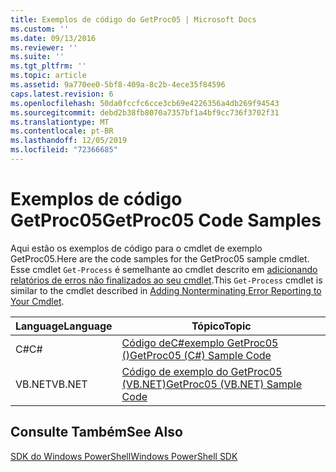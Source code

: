 ```yaml
---
title: Exemplos de código do GetProc05 | Microsoft Docs
ms.custom: ''
ms.date: 09/13/2016
ms.reviewer: ''
ms.suite: ''
ms.tgt_pltfrm: ''
ms.topic: article
ms.assetid: 9a770ee0-5bf8-409a-8c2b-4ece35f84596
caps.latest.revision: 6
ms.openlocfilehash: 50da0fccfc6cce3cb69e4226356a4db269f94543
ms.sourcegitcommit: debd2b38fb8070a7357bf1a4bf9cc736f3702f31
ms.translationtype: MT
ms.contentlocale: pt-BR
ms.lasthandoff: 12/05/2019
ms.locfileid: "72366685"
---
```

# <a name="getproc05-code-samples"></a><span data-ttu-id="83e8b-102">Exemplos de código GetProc05</span><span class="sxs-lookup"><span data-stu-id="83e8b-102">GetProc05 Code Samples</span></span>

<span data-ttu-id="83e8b-103">Aqui estão os exemplos de código para o cmdlet de exemplo GetProc05.</span><span class="sxs-lookup"><span data-stu-id="83e8b-103">Here are the code samples for the GetProc05 sample cmdlet.</span></span> <span data-ttu-id="83e8b-104">Esse cmdlet `Get-Process` é semelhante ao cmdlet descrito em [adicionando relatórios de erros não finalizados ao seu cmdlet](../cmdlet/adding-non-terminating-error-reporting-to-your-cmdlet.md).</span><span class="sxs-lookup"><span data-stu-id="83e8b-104">This `Get-Process` cmdlet is similar to the cmdlet described in [Adding Nonterminating Error Reporting to Your Cmdlet](../cmdlet/adding-non-terminating-error-reporting-to-your-cmdlet.md).</span></span>

|<span data-ttu-id="83e8b-105">Language</span><span class="sxs-lookup"><span data-stu-id="83e8b-105">Language</span></span>|<span data-ttu-id="83e8b-106">Tópico</span><span class="sxs-lookup"><span data-stu-id="83e8b-106">Topic</span></span>|
|--------------|-----------|
|<span data-ttu-id="83e8b-107">C#</span><span class="sxs-lookup"><span data-stu-id="83e8b-107">C#</span></span>|[<span data-ttu-id="83e8b-108">Código deC#exemplo GetProc05 ()</span><span class="sxs-lookup"><span data-stu-id="83e8b-108">GetProc05 (C#) Sample Code</span></span>](./getproc05-csharp-sample-code.md)|
|<span data-ttu-id="83e8b-109">VB.NET</span><span class="sxs-lookup"><span data-stu-id="83e8b-109">VB.NET</span></span>|[<span data-ttu-id="83e8b-110">Código de exemplo do GetProc05 (VB.NET)</span><span class="sxs-lookup"><span data-stu-id="83e8b-110">GetProc05 (VB.NET) Sample Code</span></span>](./getproc05-vb-net-sample-code.md)|

## <a name="see-also"></a><span data-ttu-id="83e8b-111">Consulte Também</span><span class="sxs-lookup"><span data-stu-id="83e8b-111">See Also</span></span>

[<span data-ttu-id="83e8b-112">SDK do Windows PowerShell</span><span class="sxs-lookup"><span data-stu-id="83e8b-112">Windows PowerShell SDK</span></span>](../windows-powershell-reference.md)